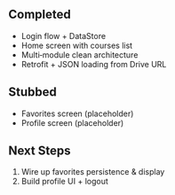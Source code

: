 ## Completed
- Login flow + DataStore
- Home screen with courses list
- Multi‑module clean architecture
- Retrofit + JSON loading from Drive URL

## Stubbed
- Favorites screen (placeholder)
- Profile screen (placeholder)

## Next Steps
1. Wire up favorites persistence & display  
2. Build profile UI + logout

